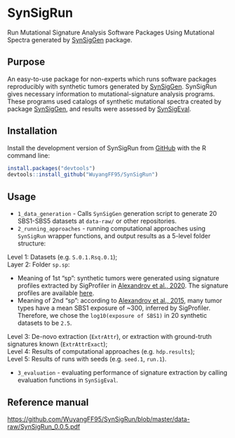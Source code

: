 
<!-- README.md is generated from README.Rmd. Please edit that file -->

# SynSigRun

Run Mutational Signature Analysis Software Packages Using Mutational
Spectra generated by
[SynSigGen](https://github.com/steverozen/SynSigGen) package.

## Purpose

An easy-to-use package for non-experts which runs software packages
reproducibly with synthetic tumors generated by
[SynSigGen](https://github.com/steverozen/SynSigGen). SynSigRun gives
necessary information to mutational-signature analysis programs. These
programs used catalogs of synthetic mutational spectra created by
package [SynSigGen](https://github.com/steverozen/SynSigGen), and
results were assessed by
[SynSigEval](https://github.com/WuyangFF95/SynSigEval).

## Installation

Install the development version of SynSigRun from
[GitHub](https://github.com/) with the R command line:

``` r
install.packages("devtools")
devtools::install_github("WuyangFF95/SynSigRun")
```

## Usage

  - `1_data_generation` - Calls `SynSigGen` generation script to
    generate 20 SBS1-SBS5 datasets at `data-raw/` or other repositories.
  - `2_running_approaches` - running computational approaches using
    `SynSigRun` wrapper functions, and output results as a 5-level
    folder structure:

Level 1: Datasets (e.g. `S.0.1.Rsq.0.1`);  
Layer 2: Folder `sp.sp`:

  - Meaning of 1st “sp”: synthetic tumors were generated using signature
    profiles extracted by SigProfiler in [Alexandrov et
    al., 2020](https://www.nature.com/articles/s41586-020-1943-3). The
    signature profiles are available
    [here](https://www.synapse.org/#!Synapse:syn12025148).
  - Meaning of 2nd “sp”: according to [Alexandrov et
    al., 2015](https://www.nature.com/articles/ng.3441), many tumor
    types have a mean SBS1 exposure of \~300, inferred by SigProfiler.
    Therefore, we chose the `log10(exposure of SBS1)` in 20 synthetic
    datasets to be `2.5`.

Level 3: De-novo extraction (`ExtrAttr`), or extraction with
ground-truth signatures known (`ExtrAttrExact`);  
Level 4: Results of computational approaches (e.g. `hdp.results`);  
Level 5: Results of runs with seeds (e.g. `seed.1`, `run.1`).

  - `3_evaluation` - evaluating performance of signature extraction by
    calling evaluation functions in `SynSigEval`.

## Reference manual

<https://github.com/WuyangFF95/SynSigRun/blob/master/data-raw/SynSigRun_0.0.5.pdf>
